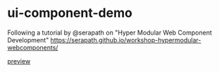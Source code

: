 # ui-component-demo
Following a tutorial by @serapath on "Hyper Modular Web Component Development" https://serapath.github.io/workshop-hypermodular-webcomponents/

[preview](https://ninabreznik.github.io/ui-component-demo/)
